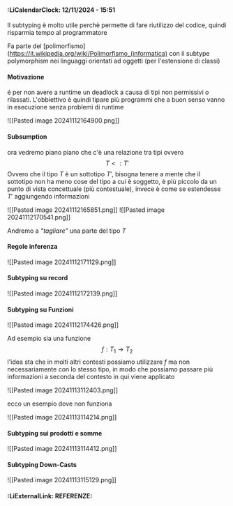 #### :LiCalendarClock:  12/11/2024 - 15:51

Il subtyping è molto utile perchè permette di fare riutilizzo del codice, quindi risparmia tempo al programmatore

Fa parte del [polimorfismo](https://it.wikipedia.org/wiki/Polimorfismo_(informatica) con il subtype polymorphism nei linguaggi orientati ad oggetti (per l'estensione di classi)

#### Motivazione

é per non avere a runtime un deadlock a causa di tipi non permissivi o rilassati. L'obbiettivo è quindi tipare più programmi che a buon senso vanno in esecuzione senza problemi di runtime

![[Pasted image 20241112164900.png]]

#### Subsumption

ora vedremo piano piano che c'è una relazione tra tipi ovvero
$$
T<:T'
$$
Ovvero che il tipo $T$ è un sottotipo $T'$, bisogna tenere a mente che il sottotipo non ha meno cose del tipo a cui è soggetto, è più piccolo da un punto di vista concettuale (più contestuale), invece è come se estendesse $T'$ aggiungendo informazioni

![[Pasted image 20241112165851.png]]
![[Pasted image 20241112170541.png]]

Andremo a _"tagliare"_ una parte del tipo $T$ 

#### Regole inferenza

![[Pasted image 20241112171129.png]]

#### Subtyping su record

![[Pasted image 20241112172139.png]]

#### Subtyping su Funzioni

![[Pasted image 20241112174426.png]]

Ad esempio sia una funzione
$$
f:T_1 \rightarrow T_2
$$
l'idea sta che in molti altri contesti possiamo utilizzare $f$ ma non necessariamente con lo stesso tipo, in modo che possiamo passare più informazioni a seconda del contesto in qui viene applicato

![[Pasted image 20241113112403.png]]

ecco un esempio dove non funziona

![[Pasted image 20241113114214.png]]

#### Subtyping sui prodotti e somme
![[Pasted image 20241113114412.png]]

#### Subtyping Down-Casts

![[Pasted image 20241113115129.png]]

#### :LiExternalLink: REFERENZE: